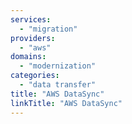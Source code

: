 ```yaml
---
services:
  - "migration"
providers:
  - "aws"
domains:
  - "modernization"
categories:
  - "data transfer"
title: "AWS DataSync"
linkTitle: "AWS DataSync"
---
```

